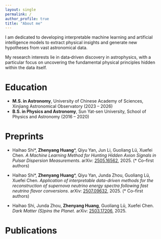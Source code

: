 ```yaml
---
layout: single
permalink: /
author_profile: true
title: "About me"
---
```




<!-- <p style="
  text-align: left;
  hyphens: auto;
  overflow-wrap: anywhere;
  word-break: normal;
"> -->
I am dedicated to developing interpretable machine learning and artificial intelligence models to extract physical insights and generate new hypotheses from vast astronomical data. 

My research interests lie in data‐driven discovery in astrophysics, with a particular focus on uncovering the fundamental physical principles hidden within the data itself.

<!-- </p> -->



Education
======
<!-- * Ph.D in Version Control Theory, GitHub University, 2018 (expected) -->
- **M.S. in Astronomy**, University of Chinese Academy of Sciences, Xinjiang Astronomical Observatory (2023 – 2026)  
- **B.S. in Physics and Astronomy**, Sun Yat-sen University, School of Physics and Astronomy (2016 – 2020)

Preprints
======

- Haihao Shi\*, **Zhenyang Huang**\*, Qiyu Yan, Jun Li, Guoliang Lü, Xuefei Chen. *A Machine Learning Method for Hunting Hidden Axion Signals in Pulsar Dispersion Measurements*. arXiv: [2505.16562](https://arxiv.org/abs/2505.16562), 2025. (\* Co–first authors)

- Haihao Shi\*, **Zhenyang Huang**\*, Qiyu Yan, Junda Zhou, Guoliang Lü, Xuefei Chen. *Application of interpretable data-driven methods for the reconstruction of supernova neutrino energy spectra following fast neutrino flavor conversions*. arXiv: [2507.09632](https://arxiv.org/abs/2507.09632), 2025. (\* Co–first authors)

- Haihao Shi, Junda Zhou, **Zhenyang Huang**, Guoliang Lü, Xuefei Chen. *Dark Matter (S)pins the Planet*. arXiv: [2503.17206](https://arxiv.org/abs/2503.17206), 2025. 


Publications
======